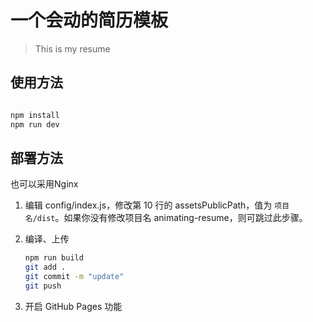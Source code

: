 # 一个会动的简历模板

> This is my resume


## 使用方法

``` bash

npm install
npm run dev
```

## 部署方法
也可以采用Nginx

1. 编辑 config/index.js，修改第 10 行的 assetsPublicPath，值为 `项目名/dist`。如果你没有修改项目名 animating-resume，则可跳过此步骤。

2. 编译、上传
    ``` bash
    npm run build
    git add .
    git commit -m "update"
    git push
    ```

3. 开启 GitHub Pages 功能

